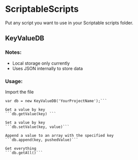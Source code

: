 # ScriptableScripts

Put any script you want to use in your Scriptable scripts folder.

## KeyValueDB

### Notes:
- Local storage only currently
- Uses JSON internally to store data

### Usage:

Import the file
```var KeyValueDB = importModule('KeyValueDB');
var db = new KeyValueDB('YourProjectName');```

Get a value by key
```db.getValue(key) ```

Set a value by key
```db.setValue(key, value)```

Append a value to an array with the specified key
```db.append(key, pushedValue)```

Get everything
```db.getAll()```
